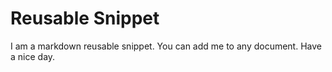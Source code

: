 # Reusable Snippet

I am a markdown reusable snippet.
You can add me to any document.
Have a nice day.
